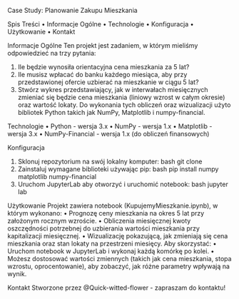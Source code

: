   Case Study: Planowanie Zakupu Mieszkania
  
Spis Treści
•	Informacje Ogólne
•	Technologie
•	Konfiguracja
•	Użytkowanie
•	Kontakt

Informacje Ogólne
Ten projekt jest zadaniem, w którym mieliśmy odpowiedzieć na trzy pytania:
1.	Ile będzie wynosiła orientacyjna cena mieszkania za 5 lat?
2.	Ile musisz wpłacać do banku każdego miesiąca, aby przy przedstawionej ofercie uzbierać na mieszkanie w ciągu 5 lat?
3.	Stwórz wykres przedstawiający, jak w interwałach miesięcznych zmieniać się będzie cena mieszkania (liniowy wzrost w całym okresie) oraz wartość lokaty.
Do wykonania tych obliczeń oraz wizualizacji użyto bibliotek Python takich jak NumPy, Matplotlib i numpy-financial.

Technologie
•	Python - wersja 3.x
•	NumPy - wersja 1.x
•	Matplotlib - wersja 3.x
•	NumPy-Financial - wersja 1.x (do obliczeń finansowych)

Konfiguracja
1.	Sklonuj repozytorium na swój lokalny komputer:
      bash
      git clone <adres-repozytorium>
2.	Zainstaluj wymagane biblioteki używając pip:
      bash
      pip install numpy matplotlib numpy-financial
3.	Uruchom JupyterLab aby otworzyć i uruchomić notebook:
      bash
      jupyter lab
  	
Użytkowanie
Projekt zawiera notebook (KupujemyMieszkanie.ipynb), w którym wykonano:
•	Prognozę ceny mieszkania na okres 5 lat przy założonym rocznym wzroście.
•	Obliczenia miesięcznej kwoty oszczędności potrzebnej do uzbierania wartości mieszkania przy kapitalizacji miesięcznej.
•	Wizualizację pokazującą, jak zmieniają się cena mieszkania oraz stan lokaty na przestrzeni miesięcy.
Aby skorzystać:
•	Uruchom notebook w JupyterLab i wykonaj każdą komórkę po kolei.
•	Możesz dostosować wartości zmiennych (takich jak cena mieszkania, stopa wzrostu, oprocentowanie), aby zobaczyć, jak różne parametry wpływają na wynik.

Kontakt
Stworzone przez @Quick-witted-flower - zapraszam do kontaktu!

